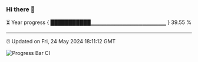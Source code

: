 ### Hi there 👋

⏳ Year progress { ███████████▁▁▁▁▁▁▁▁▁▁▁▁▁▁▁▁▁▁▁ } 39.55 %

---

⏰ Updated on Fri, 24 May 2024 18:11:12 GMT

![Progress Bar CI](https://github.com/Shyam-Makwana/GitHub-Actions-Demo/workflows/Progress%20Bar%20CI/badge.svg)
